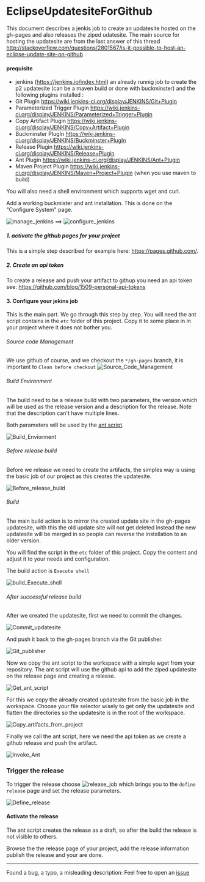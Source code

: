 # EclipseUpdatesiteForGithub

This document describes a jenkis job to create an updatesite hosted on the gh-pages and also releases the ziped udatesite.
The main source for hosting the updatesite are from the last answer of this thread  http://stackoverflow.com/questions/2801567/is-it-possible-to-host-an-eclipse-update-site-on-github . 

#### prequisite

* jenkins  (https://jenkins.io/index.html) an already runnig job to create the p2 updatesite (can be a maven build or done with buckminster) and the following plugins installed :
 * Git Plugin  https://wiki.jenkins-ci.org/display/JENKINS/Git+Plugin
 * Parameterized Trigger Plugin https://wiki.jenkins-ci.org/display/JENKINS/Parameterized+Trigger+Plugin
 * Copy Artifact Plugin https://wiki.jenkins-ci.org/display/JENKINS/Copy+Artifact+Plugin
 * Buckminster PlugIn https://wiki.jenkins-ci.org/display/JENKINS/Buckminster+PlugIn
 * Release Plugin https://wiki.jenkins-ci.org/display/JENKINS/Release+Plugin
 * Ant Plugin https://wiki.jenkins-ci.org/display/JENKINS/Ant+Plugin
 * Maven Project Plugin https://wiki.jenkins-ci.org/display/JENKINS/Maven+Project+Plugin (when you use maven to build)

You will also need a shell environment which supports wget and curl. 
 
Add a working buckmister and ant installation. This is done on the "Configure System" page.   
 
 ![manage_jenkins](images/Manage_Jenkins.png) ==>  ![configure_jenkins](images/Configure_System.png) 

##### 1. activate the github pages for your project
 
This is a simple step described for example here: https://pages.github.com/.

##### 2. Create an api token

To create a release and push your artifact to githup you need an api token see: https://github.com/blog/1509-personal-api-tokens

#### 3. Configure your jekins job

This is the main part. We go through this step by step. You will need the ant script contains in the `etc` folder of this project. Copy it to some place in in your project where it does not bother you.

###### Source code Management

We use github of course, and we checkout the `*/gh-pages` branch, it is important to `Clean before checkout`
![Source_Code_Management](images/Source_Code_Management.png)


###### Build Environment

The build need to be a release build with two parameters, the version which will be used as the release version and a description for the release. Note that the description can't have multiple lines.

Both parameters will be used by the [ant script](https://github.com/UrsZeidler/EclipseUpdatesiteForGithub/blob/master/etc/build.xml).

![Build_Enviorment](images/Build_Enviorment.png) 


###### Before release build

Before we release we need to create the artifacts, the simples way is using the basic job of our project as this creates the updatesite.

![Before_release_build](images/Before_release_build.png) 

###### Build 

The main build action is to mirror the created update site in the gh-pages updatesite, with this the old update site will not get deleted instead the new updatesite will be merged in so people can reverse the installation to an older version.

You will find the script in the `etc` folder of this project. Copy the content and adjust it to your needs and configuration.

The build action is `Execute shell`

![build_Execute_shell](images/build_Execute_shell.png) 

###### After successful release build

After we created the updatesite, first we need to commit the changes.

![Commit_updatesite](images/Commit_updatesite.png) 

And push it back to the gh-pages branch via the Git publisher.

![Git_publisher](images/Git_publisher.png)

Now we copy the ant script to the workspace with a simple wget from your repository. The ant script will use the github api to add the ziped updatesite on the release page and creating a release.

![Get_ant_script](images/Get_ant_script.png)

For this we copy the already created updatesite from the basic job in the workspace. Choose your file selector wisely to get only the updatesite and flatten the directories so the updatesite is in the root of the workspace. 

![Copy_artifacts_from_project](images/Copy_artifacts_from_project.png)

Finally we call the ant script, here we need the api token as we create a github release and push the artifact.

![Invoke_Ant](images/Invoke_Ant.png) 


### Trigger the release

To trigger the release choose ![release_job](images/release_job.png) which brings you to the `define release` page and set the release parameters.

![Define_release](images/Define_release.png) 


#### Activate the release

The ant script creates the release as a draft, so after the build the release is not visible to others.

Browse the the release page of your project, add the release information publish the release and your are done.

-----

Found a bug, a typo, a misleading description:
Feel free to open an [issue](https://github.com/UrsZeidler/EclipseUpdatesiteForGithub/issues)
